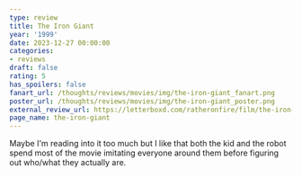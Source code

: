 ```yaml
---
type: review
title: The Iron Giant
year: '1999'
date: 2023-12-27 00:00:00
categories:
- reviews
draft: false
rating: 5
has_spoilers: false
fanart_url: /thoughts/reviews/movies/img/the-iron-giant_fanart.png
poster_url: /thoughts/reviews/movies/img/the-iron-giant_poster.png
external_review_url: https://letterboxd.com/ratheronfire/film/the-iron-giant/
page_name: the-iron-giant
---
```


Maybe I'm reading into it too much but I like that both the kid and the robot spend most of the movie imitating everyone around them before figuring out who/what they actually are.

